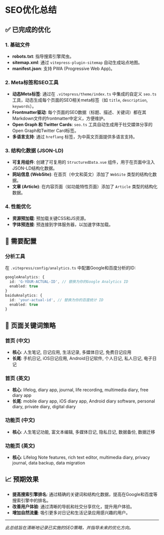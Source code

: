 # SEO优化总结

## ✅ 已完成的优化

### 1. 基础文件
- **robots.txt**: 指导搜索引擎爬虫。
- **sitemap.xml**: 通过 `vitepress-plugin-sitemap` 自动生成站点地图。
- **manifest.json**: 支持 PWA (Progressive Web App)。

### 2. Meta标签和SEO工具
- **动态Meta标签**: 通过在 `.vitepress/theme/index.ts` 中集成的自定义 `seo.ts` 工具，动态生成每个页面的SEO相关meta标签（如 `title`, `description`, `keywords`）。
- **Frontmatter驱动**: 每个页面的SEO数据（标题、描述、关键词）都在其Markdown文件的frontmatter中定义，方便维护。
- **Open Graph 和 Twitter Cards**: `seo.ts` 工具自动生成用于社交媒体分享的Open Graph和Twitter Card标签。
- **多语言支持**: 通过 `hreflang` 标签，为中英文页面提供多语言支持。

### 3. 结构化数据 (JSON-LD)
- **可复用组件**: 创建了可复用的 `StructuredData.vue` 组件，用于在页面中注入JSON-LD结构化数据。
- **网站信息 (WebSite)**: 在首页（中文和英文）添加了 `WebSite` 类型的结构化数据。
- **文章 (Article)**: 在内容页面（如功能特性页面）添加了 `Article` 类型的结构化数据。

### 4. 性能优化
- **资源预加载**: 预加载关键CSS和JS资源。
- **字体预连接**: 预连接到字体服务器，以加速字体加载。

## 🔧 需要配置

### 分析工具
在 `.vitepress/config/analytics.ts` 中配置Google和百度分析的ID:
```typescript
googleAnalytics: { 
  id: 'G-YOUR-ACTUAL-ID', // 替换为你的Google Analytics ID
  enabled: true 
}
baiduAnalytics: { 
  id: 'your-actual-id', // 替换为你的百度统计 ID
  enabled: true 
}
```

## 🎯 页面关键词策略

### 首页 (中文)
- **核心**: 人生笔记, 日记应用, 生活记录, 多媒体日记, 免费日记应用
- **长尾**: 手机日记, iOS日记应用, Android日记软件, 个人日记, 私人日记, 电子日记

### 首页 (英文)
- **核心**: lifelog, diary app, journal, life recording, multimedia diary, free diary app
- **长尾**: mobile diary app, iOS diary app, Android diary software, personal diary, private diary, digital diary

### 功能页 (中文)
- **核心**: 人生笔记功能, 富文本编辑, 多媒体日记, 隐私日记, 数据备份, 数据迁移

### 功能页 (英文)
- **核心**: Lifelog Note features, rich text editor, multimedia diary, privacy journal, data backup, data migration

## 📈 预期效果

- **提高搜索引擎排名**: 通过精确的关键词和结构化数据，提高在Google和百度等搜索引擎中的排名。
- **改善用户体验**: 通过清晰的导航和社交分享优化，提升用户体验。
- **增加自然流量**: 吸引更多对日记和生活记录应用感兴趣的用户。

---

*此总结旨在清晰地记录已实施的SEO策略，并指导未来的优化方向。*
